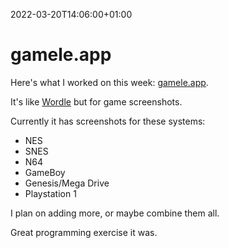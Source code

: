 2022-03-20T14:06:00+01:00
# gamele.app

Here's what I worked on this week: [gamele.app](https://gamele.app).

It's like [Wordle](https://www.nytimes.com/games/wordle/index.html) but for game screenshots.

Currently it has screenshots for these systems:

- NES
- SNES
- N64
- GameBoy
- Genesis/Mega Drive
- Playstation 1

I plan on adding more, or maybe combine them all.

Great programming exercise it was.


